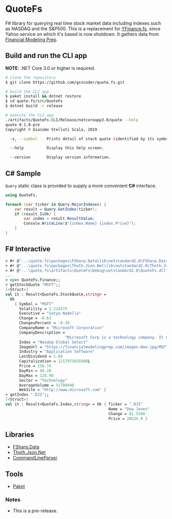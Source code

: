# QuoteFs

F# library for querying real time stock market data including indexes such as NASDAQ and the S&P500. This is a replacement for [YFinance.fs](https://github.com/gsscoder/yfinance.fs), since Yahoo service on which it's based is now shutdown. It gathers data from [Financial Modeling Prep](https://financialmodelingprep.com/).

## Build and run the CLI app

**NOTE**: .NET Core 3.0 or higher is required.
```sh
# clone the repository
$ git clone https://github.com/gsscoder/quote.fs.git

# build the CLI app
$ paket install && dotnet restore
$ cd quote.fs/src/QuoteFs
$ dotnet build -c release

# execute the CLI app
./artifacts/QuoteFs.CLI/Release/netcoreapp3.0/quote --help
quote 0.1.0-pre
Copyright © Giacomo Stelluti Scala, 2019

  -s, --symbol    Prints detail of stock quote (identified by its symbol)

  --help          Display this help screen.

  --version       Display version information.
```

## C# Sample

`Query` static class is provided to supply a more convenient **C#** interface.

```csharp
using QuoteFs;

foreach (var ticker in Query.MajorIndexes) {
    var result = Query.GetIndex(ticker);
    if (result.IsOk) {
        var index = result.ResultValue;
        Console.WriteLine($"{index.Name} {index.Price}");
    }
}
```

## F# Interactive

```fsharp
> #r @"...\quote.fs\packages\FSharp.Data\lib\netstandard2.0\FSharp.Data.dll";;
> #r @"...\quote.fs\packages\Thoth.Json.Net\lib\netstandard2.0\Thoth.Json.Net.dll";;
> #r @"...\quote.fs\artifacts\QuoteFs\Debug\netstandard2.0\QuoteFs.dll";;
...
> open QuoteFs.Finance;;
> getStockQuote "MSFT";;
[<Struct>]
val it : Result<QuoteFs.StockQuote,string> =
  Ok
    { Symbol = "MSFT"
      Volatility = 1.216475
      Executive = "Satya Nadella"
      Change = -0.63
      ChangesPercent = -0.39
      CompanyName = "Microsoft Corporation"
      CompanyDescription =
                          "Microsoft Corp is a technology company. It develop, license, and support a wide range of software products and services. Its business is organized into three segments: Productivity and Business Processes, Intelligent Cloud, and More Personal Computing."
      Index = "Nasdaq Global Select"
      ImageUrl = "https://financialmodelingprep.com/images-New-jpg/MSFT.jpg"
      Industry = "Application Software"
      LastDividend = 1.84
      Capitalization = 1217973655000L
      Price = 158.74
      DayMin = 90.28
      DayMax = 120.98
      Sector = "Technology"
      AverageVolume = 31780446
      WebSite = "http://www.microsoft.com" }
> getIndex ".DJI";;
[<Struct>]
val it : Result<QuoteFs.Index,string> = Ok { Ticker = ".DJI"
                                             Name = "Dow Jones"
                                             Change = 81.5508
                                             Price = 28634.9 }
```

## Libraries

- [FSharp.Data](https://github.com/fsharp/FSharp.Data)
- [Thoth.Json.Net](https://github.com/thoth-org/Thoth.Json)
- [CommandLineParser](https://github.com/commandlineparser/commandline)

## Tools

- [Paket](https://github.com/fsprojects/Paket)

### Notes
- This is a pre-release.